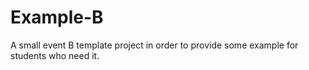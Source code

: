 # Example-B
A small event B template project in order to provide some example for students who need it.
